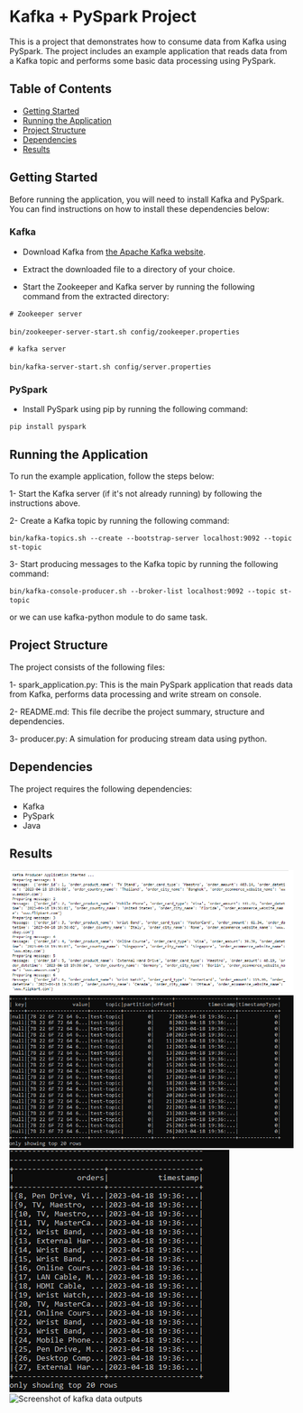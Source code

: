# Kafka + PySpark Project

This is a project that demonstrates how to consume data from Kafka using PySpark. The project includes an example application that reads data from a Kafka topic and performs some basic data processing using PySpark.

## Table of Contents

- [Getting Started](#getting_started)
- [Running the Application](#running_the_application)
- [Project Structure](#project_structure)
- [Dependencies](#running_the_application)
- [Results](#results)

## Getting Started

Before running the application, you will need to install Kafka and PySpark. You can find instructions on how to install these dependencies below:

### Kafka

- Download Kafka from [the Apache Kafka website](https://kafka.apache.org/downloads).

- Extract the downloaded file to a directory of your choice.

- Start the Zookeeper and Kafka server by running the following command from the extracted directory:

```
# Zookeeper server

bin/zookeeper-server-start.sh config/zookeeper.properties
```

```
# kafka server

bin/kafka-server-start.sh config/server.properties

```
### PySpark

- Install PySpark using pip by running the following command:
```
pip install pyspark

```


## Running the Application

To run the example application, follow the steps below:

1- Start the Kafka server (if it's not already running) by following the instructions above.

2- Create a Kafka topic by running the following command:
```
bin/kafka-topics.sh --create --bootstrap-server localhost:9092 --topic st-topic

```
3- Start producing messages to the Kafka topic by running the following command:
```
bin/kafka-console-producer.sh --broker-list localhost:9092 --topic st-topic

```
 or we can use kafka-python module to do same task.



## Project Structure

The project consists of the following files:

1- spark_application.py: This is the main PySpark application that reads data from Kafka, performs data processing and write stream on console.

2- README.md: This file decribe the project summary, structure and dependencies.

3- producer.py: A simulation for producing stream data using python.

## Dependencies

The project requires the following dependencies:

- Kafka
- PySpark
- Java

## Results

![Screenshot of kafka source data from simulator producer](https://github.com/Anas-Rabea/Data-Engineering/blob/main/stream%20data%20using%20kafka/End%20to%20end%20%20Kafka%20Structured%20Streaming%20project%20with%20Spark/dataproducer.png)
![Screenshot of kafka source data after encoding](https://github.com/Anas-Rabea/Data-Engineering/blob/main/stream%20data%20using%20kafka/End%20to%20end%20%20Kafka%20Structured%20Streaming%20project%20with%20Spark/kafkasourcedata.png)
![Screenshot of kafka data being processed](https://github.com/Anas-Rabea/Data-Engineering/blob/main/stream%20data%20using%20kafka/End%20to%20end%20%20Kafka%20Structured%20Streaming%20project%20with%20Spark/processeddata.png)
![Screenshot of kafka data outputs]()

